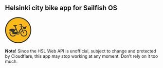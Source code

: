 ## Helsinki city bike app for Sailfish OS

![icon](icons/86x86/harbour-fillari.png)

**Note!** Since the HSL Web API is unofficial, subject to change and
protected by Cloudflare, this app may stop working at any moment.
Don't rely on it too much.

